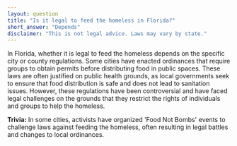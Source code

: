 ```yaml
---
layout: question
title: "Is it legal to feed the homeless in Florida?"
short_answer: "Depends"
disclaimer: "This is not legal advice. Laws may vary by state."
---
```


In Florida, whether it is legal to feed the homeless depends on the specific city or county regulations. Some cities have enacted ordinances that require groups to obtain permits before distributing food in public spaces. These laws are often justified on public health grounds, as local governments seek to ensure that food distribution is safe and does not lead to sanitation issues. However, these regulations have been controversial and have faced legal challenges on the grounds that they restrict the rights of individuals and groups to help the homeless.

**Trivia:** In some cities, activists have organized 'Food Not Bombs' events to challenge laws against feeding the homeless, often resulting in legal battles and changes to local ordinances.
